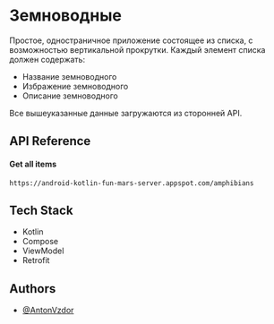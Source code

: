 # Земноводные

Простое, одностраничное приложение состоящее из списка, с возможностью вертикальной прокрутки. Каждый элемент списка должен содержать:

- Название земноводного
- Избражение земноводного
- Описание земноводного

Все вышеуказанные данные загружаются из сторонней API.


## API Reference

#### Get all items

```http
https://android-kotlin-fun-mars-server.appspot.com/amphibians
```

## Tech Stack

- Kotlin
- Compose
- ViewModel
- Retrofit


## Authors

- [@AntonVzdor](https://github.com/AntonVzdor)
